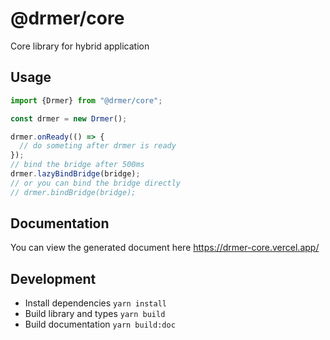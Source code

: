 # @drmer/core

Core library for hybrid application

## Usage
```js
import {Drmer} from "@drmer/core";

const drmer = new Drmer();

drmer.onReady(() => {
  // do someting after drmer is ready
});
// bind the bridge after 500ms
drmer.lazyBindBridge(bridge);
// or you can bind the bridge directly
// drmer.bindBridge(bridge);
```

## Documentation

You can view the generated document here https://drmer-core.vercel.app/

## Development

- Install dependencies `yarn install`
- Build library and types `yarn build`
- Build documentation `yarn build:doc`
